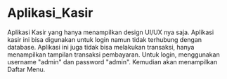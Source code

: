 # Aplikasi_Kasir
Aplikasi Kasir yang hanya menampilkan design UI/UX nya saja. Aplikasi kasir ini bisa digunakan untuk login namun tidak terhubung dengan database.
Aplikasi ini juga tidak bisa melakukan transaksi, hanya menampilkan tampilan transaksi pembayaran. 
Untuk login, menggunakan username "admin" dan password "admin". Kemudian akan menampilkan Daftar Menu.
